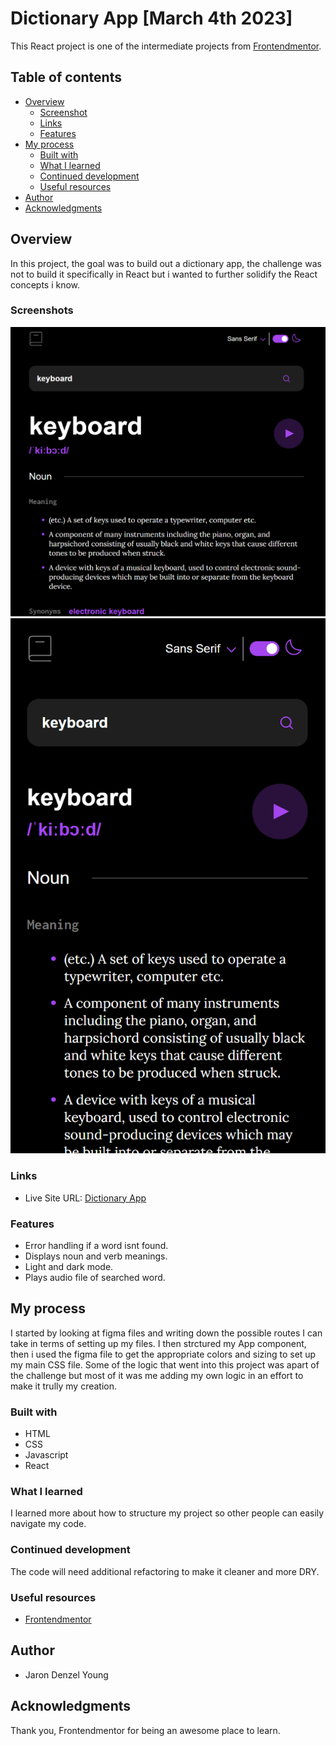 # Dictionary App [March 4th 2023]

This React project is one of the intermediate projects from [Frontendmentor](https://www.frontendmentor.io/).

## Table of contents

- [Overview](#overview)
  - [Screenshot](#screenshot)
  - [Links](#links)
  - [Features](#features)
- [My process](#my-process)
  - [Built with](#built-with)
  - [What I learned](#what-i-learned)
  - [Continued development](#continued-development)
  - [Useful resources](#useful-resources)
- [Author](#author)
- [Acknowledgments](#acknowledgments)

## Overview

In this project, the goal was to build out a dictionary app, the challenge was not to build it specifically in React but i wanted to further solidify the React concepts i know.

### Screenshots

![alt text](./src/assets/screenshots/desktopimage.png)
![alt text](./src/assets/screenshots/mobileimage.png)

### Links

- Live Site URL: [Dictionary App](https://cerulean-sopapillas-2ef435.netlify.app/)

### Features

- Error handling if a word isnt found.
- Displays noun and verb meanings.
- Light and dark mode.
- Plays audio file of searched word.

## My process

I started by looking at figma files and writing down the possible routes I can take in terms of setting up my files. I then strctured my App component, then i used the figma file to get the appropriate colors and sizing to set up my main CSS file. Some of the logic that went into this project was apart of the challenge but most of it was me adding my own logic in an effort to make it trully my creation.

### Built with

- HTML
- CSS
- Javascript
- React

### What I learned

I learned more about how to structure my project so other people can easily navigate my code.

### Continued development

The code will need additional refactoring to make it cleaner and more DRY.

### Useful resources

- [Frontendmentor](https://www.frontendmentor.io/)

## Author

- Jaron Denzel Young

## Acknowledgments

Thank you, Frontendmentor for being an awesome place to learn.
